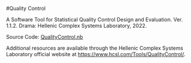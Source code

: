 #Quality Control

A Software Tool for Statistical Quality Control Design and Evaluation. Ver. 1.1.2. Drama: Hellenic Complex Systems Laboratory, 2022.

Source Code: [QualityControl.nb](QualityControl.nb)

Additional resources are available through the Hellenic Complex Systems Laboratory official website at https://www.hcsl.com/Tools/QualityControl/.